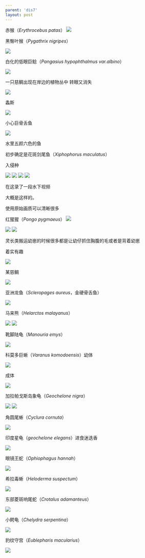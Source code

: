 ```yaml
---
parent: 'dis7'
layout: post
---
```

赤猴（<i>Erythrocebus patas</i>）
<img class='disc' src='https://lykoseremos.github.io/gmalb-01/dis7/246.jpg'>

黑臀叶猴（<i>Pygathrix nigripes</i>）

<img class='disc' src='https://lykoseremos.github.io/gmalb-01/dis7/247.jpg'>

白化的低眼巨鲶（<i>Pangasius hypophthalmus var.albino</i>）

<img class='disc' src='https://lykoseremos.github.io/gmalb-01/dis7/248.jpg'>

一只慈鲷出现在岸边的植物丛中 转眼又消失

<img class='disc' src='https://lykoseremos.github.io/gmalb-01/dis7/249.jpg'>

螽斯

<img class='disc' src='https://lykoseremos.github.io/gmalb-01/dis7/250.jpg'>

小心巨骨舌鱼

<img class='disc' src='https://lykoseremos.github.io/gmalb-01/dis7/251.jpg'>

水里五颜六色的鱼

初步确定是花斑剑尾鱼（<i>Xiphophorus maculatus</i>）

入侵种

<img class='disc' src='https://lykoseremos.github.io/gmalb-01/dis7/252.jpg'>

<img class='disc' src='https://lykoseremos.github.io/gmalb-01/dis7/253.jpg'>

<img class='disc' src='https://lykoseremos.github.io/gmalb-01/dis7/254.jpg'>

<img class='disc' src='https://lykoseremos.github.io/gmalb-01/dis7/255.jpg'>

在这录了一段水下视频

大概是这样的。

使用原始画质可以清晰很多


红猩猩（<i>Pongo pygmaeus</i>）
<img class='disc' src='https://lykoseremos.github.io/gmalb-01/dis7/256.jpg'>

<img class='disc' src='https://lykoseremos.github.io/gmalb-01/dis7/257.jpg'>

<img class='disc' src='https://lykoseremos.github.io/gmalb-01/dis7/258.jpg'>

灵长类搬运幼崽的时候很多都是让幼仔抓住胸腹的毛或者是背着幼崽

着实有趣

<img class='disc' src='https://lykoseremos.github.io/gmalb-01/dis7/260.jpg'>

某慈鲷

<img class='disc' src='https://lykoseremos.github.io/gmalb-01/dis7/261.jpg'>

亚洲龙鱼（<i>Scleropages aureus</i>，金硬骨舌鱼）

<img class='disc' src='https://lykoseremos.github.io/gmalb-01/dis7/262.jpg'>

马来熊（<i>Helarctos malayanus</i>）

<img class='disc' src='https://lykoseremos.github.io/gmalb-01/dis7/263.jpg'>

<img class='disc' src='https://lykoseremos.github.io/gmalb-01/dis7/264.jpg'>

靴脚陆龟（<i>Manouria emys</i>）

<img class='disc' src='https://lykoseremos.github.io/gmalb-01/dis7/265.jpg'>

科莫多巨蜥（<i>Varanus komodoensis</i>）幼体

<img class='disc' src='https://lykoseremos.github.io/gmalb-01/dis7/266.jpg'>

成体

<img class='disc' src='https://lykoseremos.github.io/gmalb-01/dis7/267.jpg'>

加拉帕戈斯岛象龟（<i>Geochelone nigra</i>）

<img class='disc' src='https://lykoseremos.github.io/gmalb-01/dis7/268.jpg'>

<img class='disc' src='https://lykoseremos.github.io/gmalb-01/dis7/269.jpg'>

角圆尾蜥（<i>Cyclura cornuta</i>）

<img class='disc' src='https://lykoseremos.github.io/gmalb-01/dis7/270.jpg'>

印度星龟（<i>geochelone elegans</i>）进食迷迭香

<img class='disc' src='https://lykoseremos.github.io/gmalb-01/dis7/271.jpg'>

眼镜王蛇（<i>Ophiophagus hannah</i>）

<img class='disc' src='https://lykoseremos.github.io/gmalb-01/dis7/272.jpg'>

希拉毒蜥（<i>Heloderma suspectum</i>）

<img class='disc' src='https://lykoseremos.github.io/gmalb-01/dis7/273.jpg'>

东部菱斑响尾蛇（<i>Crotalus adamanteus</i>）

<img class='disc' src='https://lykoseremos.github.io/gmalb-01/dis7/274.jpg'>

小鳄龟（<i>Chelydra serpentina</i>）

<img class='disc' src='https://lykoseremos.github.io/gmalb-01/dis7/275.jpg'>

豹纹守宫（<i>Eublepharis macularius</i>）

<img class='disc' src='https://lykoseremos.github.io/gmalb-01/dis7/276.jpg'>
